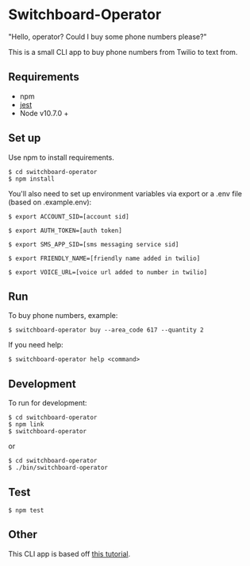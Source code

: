 # Switchboard-Operator

"Hello, operator? Could I buy some phone numbers please?"

This is a small CLI app to buy phone numbers from Twilio to text from.

## Requirements

* npm
* [jest](https://jestjs.io/docs/en/getting-started.html)
* Node v10.7.0 +

## Set up

Use npm to install requirements.

```shell
$ cd switchboard-operator
$ npm install
```

You'll also need to set up environment variables via export or a .env file (based on .example.env):

```shell
$ export ACCOUNT_SID=[account sid]
```

```shell
$ export AUTH_TOKEN=[auth token]
```

```shell
$ export SMS_APP_SID=[sms messaging service sid]
```

```shell
$ export FRIENDLY_NAME=[friendly name added in twilio]
```

```shell
$ export VOICE_URL=[voice url added to number in twilio]
```

## Run

To buy phone numbers, example:

```shell
$ switchboard-operator buy --area_code 617 --quantity 2
```

If you need help:

```shell
$ switchboard-operator help <command>
```

## Development

To run for development:

```shell
$ cd switchboard-operator
$ npm link
$ switchboard-operator
```

or

```shell
$ cd switchboard-operator
$ ./bin/switchboard-operator
```

## Test

```shell
$ npm test
```

## Other

This CLI app is based off [this tutorial](https://timber.io/blog/creating-a-real-world-cli-app-with-node/).
